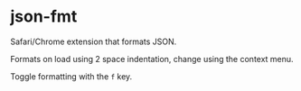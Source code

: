 # json-fmt

Safari/Chrome extension that formats JSON.

Formats on load using 2 space indentation, change using the context menu.

Toggle formatting with the `f` key.
